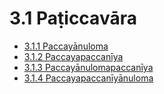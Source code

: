 # 3.1 Paṭiccavāra

* [3.1.1 Paccayānuloma](3.1/3.1.1.md)
* [3.1.2 Paccayapaccanīya](3.1/3.1.2.md)
* [3.1.3 Paccayānulomapaccanīya](3.1/3.1.3.md)
* [3.1.4 Paccayapaccanīyānuloma](3.1/3.1.4.md)
